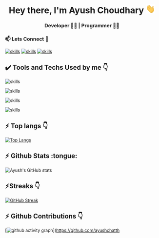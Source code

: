 <h1 align="center">Hey there, I'm Ayush Choudhary <img src="Hi.gif" height="30px" width="30px"></h1>
<h3 align="center">Developer 👨‍💻 | Programmer 👨‍💻  </h3>
<h3>📫 Lets Connect 🤝</h3>

[![skills](https://skillicons.dev/icons?i=linkedin)](https://www.linkedin.com/in/ayush-choudhary-05963b218/)
[![skills](https://skillicons.dev/icons?i=instagram)](https://www.instagram.com/ayush_chattha/)
[![skills](https://skillicons.dev/icons?i=twitter)](https://twitter.com/)

<h2> ✔️ Tools and Techs Used by me 👇</h2>

![skills](https://skillicons.dev/icons?i=java,js,python)

![skills](https://skillicons.dev/icons?i=vscode,git,github)

![skills](https://skillicons.dev/icons?i=react,html,css,bootstrap,tailwindcss)

![skills](https://skillicons.dev/icons?i=nodejs,express,mongodb,mysql,firebase)



<h2>⚡ Top langs 👇</h2>

[![Top Langs](https://github-readme-stats.vercel.app/api/top-langs/?username=ayushchatthaa&layout=compact&theme=dark&hide_border=true)](https://github.com/ayushchatthaa/github-readme-stats)

<h2>⚡ Github Stats :tongue:</h2>

![Ayush's GitHub stats](https://github-readme-stats.vercel.app/api?username=ayushchatthaa&show_icons=true&theme=radical&hide_border=true)

<h2>⚡Streaks 👇</h2>

[![GitHub Streak](https://streak-stats.demolab.com/?user=ayushchatthaa&theme=radical&hide_border=true)](https://git.io/streak-stats)

<h2>⚡ Github Contributions 👇</h2>

[![github activity graph](https://github-readme-activity-graph.cyclic.app/graph?username=ayushchatthaa&theme=material-palenight&hide_border=true)](https://github.com/ayushchatth
